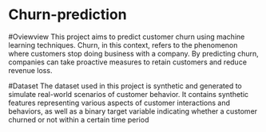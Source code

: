 # Churn-prediction

#Oviewview
  This project aims to predict customer churn using machine learning techniques. Churn, in this context, refers to the phenomenon where customers stop doing business with a company. By predicting churn, companies can take proactive measures to retain customers and reduce revenue loss.

#Dataset
  The dataset used in this project is synthetic and generated to simulate real-world scenarios of customer behavior. It contains synthetic features representing various aspects of customer interactions and behaviors, as well as a binary target variable indicating whether a customer churned or not within a certain time period

